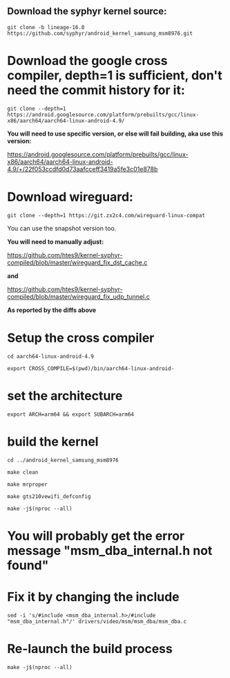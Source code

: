 ## Download the syphyr kernel source:

`git clone -b lineage-16.0 https://github.com/syphyr/android_kernel_samsung_msm8976.git`

# Download the google cross compiler, depth=1 is sufficient, don't need the commit history for it:

`git clone --depth=1 https://android.googlesource.com/platform/prebuilts/gcc/linux-x86/aarch64/aarch64-linux-android-4.9/`

**You will need to use specific version, or else will fail building, aka use this version:**

https://android.googlesource.com/platform/prebuilts/gcc/linux-x86/aarch64/aarch64-linux-android-4.9/+/22f053ccdfd0d73aafcceff3419a5fe3c01e878b

# Download wireguard:

```git clone --depth=1 https://git.zx2c4.com/wireguard-linux-compat```

You can use the snapshot version too.

**You will need to manually adjust:**

https://github.com/htes9/kernel-syphyr-compiled/blob/master/wireguard_fix_dst_cache.c

**and**

https://github.com/htes9/kernel-syphyr-compiled/blob/master/wireguard_fix_udp_tunnel.c

**As reported by the diffs above**

# Setup the cross compiler
`cd aarch64-linux-android-4.9`

`export CROSS_COMPILE=$(pwd)/bin/aarch64-linux-android-`

# set the architecture

`export ARCH=arm64 && export SUBARCH=arm64`

# build the kernel

`cd ../android_kernel_samsung_msm8976`

`make clean`

`make mrproper`

`make gts210vewifi_defconfig`

`make -j$(nproc --all)`

# You will probably get the error message "msm_dba_internal.h not found"

# Fix it by changing the include

`sed -i 's/#include <msm_dba_internal.h>/#include "msm_dba_internal.h"/' drivers/video/msm/msm_dba/msm_dba.c`

# Re-launch the build process

`make -j$(nproc --all)`
